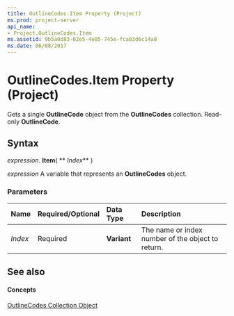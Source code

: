 ```yaml
---
title: OutlineCodes.Item Property (Project)
ms.prod: project-server
api_name:
- Project.OutlineCodes.Item
ms.assetid: 9b5a0d83-02e5-4e85-745e-fca03d6c14a8
ms.date: 06/08/2017
---
```



# OutlineCodes.Item Property (Project)

Gets a single **OutlineCode** object from the **OutlineCodes** collection. Read-only **OutlineCode**.


## Syntax

 _expression_. **Item**( ** _Index_** )

 _expression_ A variable that represents an **OutlineCodes** object.


### Parameters



|**Name**|**Required/Optional**|**Data Type**|**Description**|
|:-----|:-----|:-----|:-----|
| _Index_|Required|**Variant**|The name or index number of the object to return.|

## See also


#### Concepts


[OutlineCodes Collection Object](outlinecodes-object-project.md)

